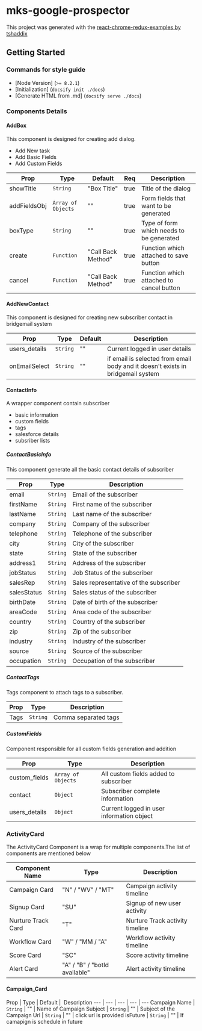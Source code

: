 # mks-google-prospector

This project was generated with the [react-chrome-redux-examples by tshaddix](https://github.com/tshaddix/react-chrome-redux-examples/tree/master)

## Getting Started

### Commands for style guide

- [Node Version] (`>= 8.2.1`)
- [Initialization] (`docsify init ./docs`)
- [Generate HTML from .md] (`docsify serve ./docs`)

### Components Details

#### AddBox

This component is designed for creating add dialog.
- Add New task
- Add Basic Fields
- Add Custom Fields

Prop | Type | Default | Req | Description
--- | --- | --- | --- | ---
showTitle | `String` | "Box Title" | true | Title of the dialog
addFieldsObj | `Array of Objects` | "" | true | Form fields that want to be generated
boxType | `String` | "" | true | Type of form which needs to be generated
create | `Function` | "Call Back Method" | true | Function which attached to save button
cancel | `Function` | "Call Back Method" | true | Function which attached to cancel button

#### AddNewContact

This component is designed for creating new subscriber contact in bridgemail system

Prop | Type | Default | Description
--- | --- | --- | ---
users_details | `String` | "" | Current logged in user details
onEmailSelect | `String` | "" | if email is selected from email body and it doesn't exists in bridgemail system

#### ContactInfo

A wrapper component contain subscriber
  - basic information
  - custom fields
  - tags
  - salesforce details
  - subsriber lists

##### ContactBasicInfo

This component generate all the basic contact details of subscriber

Prop | Type | Description
--- | --- | ---
email | `String` | Email of the subscriber
firstName | `String` | First name of the subscriber
lastName | `String` | Last name of the subscriber
company | `String` | Company of the subscriber
telephone | `String` | Telephone of the subscriber
city | `String` | City of the subscriber
state | `String` | State of the subscriber
address1 | `String` | Address of the subscriber
jobStatus | `String` | Job Status of the subscriber
salesRep | `String` | Sales representative of the subscriber
salesStatus | `String` | Sales status of the subscriber
birthDate | `String` | Date of birth of the subscriber
areaCode | `String` | Area code of the subscriber
country | `String` | Country of the subscriber
zip | `String` | Zip of the subscriber
industry | `String` | Industry of the subscriber
source | `String` | Source of the subscriber
occupation | `String` | Occupation of the subscriber

##### ContactTags

Tags component to attach tags to a subscriber.

Prop | Type | Description
--- | --- | ---
Tags | `String` | Comma separated tags

##### CustomFields

Component responsible for all custom fields generation and addition

Prop | Type | Description
--- | --- | ---
custom_fields | `Array of Objects` | All custom fields added to subscriber
contact | `Object` | Subscriber complete information
users_details | `Object` | Current logged in user information object

### ActivityCard

The ActivityCard Component is a wrap for multiple components.The list of components are mentioned below

Component Name | Type | Description
--- | --- | ---
Campaign Card | "N" / "WV" / "MT" | Campaign activity timeline
Signup Card  | "SU" | Signup of new user activity
Nurture Track Card | "T" | Nurture Track activity timeline
Workflow Card | "W" / "MM / "A" | Workflow activity timeline
Score Card | "SC" | Score activity timeline
Alert Card | "A" /  "B" / "botId available" | Alert activity timeline


#### Campaign_Card
Prop | Type | Default |  Description
--- | --- | --- | --- |  ---
Campaign Name | `String` | "" | Name of Campaign
Subject | `String` | "" | Subject of the Campaign
Url    | `String` | "" | click url is provided
isFuture | `String` | "" | If camapign is schedule in future
